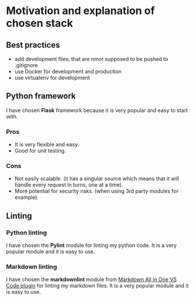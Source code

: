 # Motivation and explanation of chosen stack

## Best practices

* add development files, that are nmot supposed to be pushed to .gitignore
* use Docker for development and production
* use virtualenv for development

## Python framework

I have chosen **Flask** framework because it is very popular and easy to start with.

### Pros

* It is very flexible and easy.
* Good for unit testing.

### Cons

* Not easily scalable. (it has a singular source which means that it will handle every request in turns, one at a time).
* More potential for security risks. (when using 3rd party modules for example).

## Linting

### Python linting

I have chosen the **Pylint** module for linting my python code. It is a very popular module and it is easy to use.

### Markdown linting

I have chosen the **markdownlint** module from [Markdown All in One VS Code plugin](https://marketplace.visualstudio.com/items?itemName=yzhang.markdown-all-in-one) for linting my markdown files. It is a very popular module and it is easy to use.
